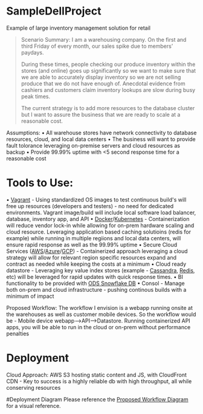 # SampleDellProject
Example of large inventory management solution for retail

>Scenario Summary: I am a warehousing company. On the first and third Friday of every month, our sales spike due to members’ paydays. 
> 
> During these times, people checking our produce inventory within the stores (and online) goes up significantly so we want to make sure that we are able to accurately display inventory so we are not selling produce that we do not have enough of. 
Anecdotal evidence from cashiers and customers claim inventory lookups are slow during busy peak times. 
>
>The current strategy is to add more resources to the database cluster but I want to assure the business that we are ready to scale at a reasonable cost.

Assumptions:
•	All warehouse stores have network connectivity to database resources, cloud, and local data centers
•	The business will want to provide fault tolorance leveraging on-premise servers and cloud resources as backup
•	 Provide 99.99% uptime with <5 second response time for a reasonable cost

 # Tools to Use:

•	  [Vagrant](http://vagrant.io/) - Using standardized OS images to test continuous build's will free up resources (developers and testers) - no need for dedicated environments. Vagrant image/build will include local software load balancer, database, inventory app, and API </li>
•	 [Docker](https://docs.docker.com/toolbox/toolbox_install_windows/)/[Kubernetes](https://kubernetes.io/) - Containerization will reduce vendor lock-in while allowing for on-prem hardware scaling and cloud resource. Leveraging application based caching solutioins (redis for example) while running in multiple regiions and local data centers, will ensure rapid response as well as the 99.99% uptime
•	 Secure Cloud Services ([AWS](https://aws.amazon.com/)/[Azure](https://azure.microsoft.com/en-us/)/[GCP](https://cloud.google.com/)) - Containerized approach leveraging a cloud strategy will allow for relevant region specific resources expand and contract as needed while keeping the costs at a minimum
•	 Cloud ready datastore - Leveraging key value index stores (example - [Cassandra](http://cassandra.apache.org/), [Redis](https://redis.io/), etc) will be leveraged for rapid updates with quick response times. 
•	 BI functionality to be provided with [ODS Snowflake DB](https://www.snowflake.com/product/)
•	 Consol - Manage both on-prem and cloud infrastructure - pushing continous builds with a minimum of impact

Proposed Workflow: The workflow I envision is a webapp running onsite at the warehouses as well as customer mobile devices. So the workflow would be - Mobile device webapp-->API-->Datastore. Running containerized API apps, you will be able to run in the cloud or on-prem without performance penalties

# Deployment 
Cloud Approach: AWS S3 hosting static content and JS, with CloudFront CDN - Key to success is a highly reliable db with high throughput, all while conserving resources

#Deployment Diagram
Please reference the [Proposed Workflow Diagram](https://github.com/chadvt/SampleDellProject/blob/master/WareCostCo.jpg) for a visual reference.
